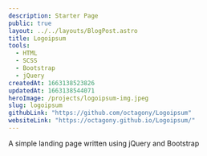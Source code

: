 ```yaml
---
description: Starter Page
public: true
layout: ../../layouts/BlogPost.astro
title: Logoipsum
tools:
  - HTML
  - SCSS
  - Bootstrap
  - jQuery
createdAt: 1663138523826
updatedAt: 1663138544071
heroImage: /projects/logoipsum-img.jpeg
slug: logoipsum
githubLink: "https://github.com/octagony/Logoipsum"
websiteLink: "https://octagony.github.io/Logoipsum/"
---
```


A simple landing page written using jQuery and Bootstrap
